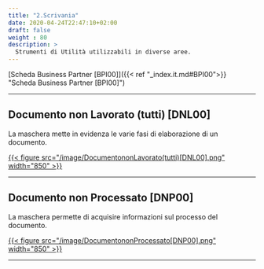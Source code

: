 ```yaml
---
title: "2.Scrivania"
date: 2020-04-24T22:47:10+02:00
draft: false
weight : 80 
description: >
  Strumenti di Utilità utilizzabili in diverse aree.
---
```

[Scheda Business Partner [BPI00]]({{< ref "_index.it.md#BPI00">}} "Scheda Business Partner [BPI00]") <br>

---
## Documento non Lavorato (tutti) [DNL00]

La maschera mette in evidenza le varie fasi di elaborazione di un documento.

[{{< figure src="/image/DocumentononLavorato(tutti)[DNL00].png"  width="850"  >}}](/image/DocumentononLavorato(tutti)[DNL00].png)

---
## Documento non Processato [DNP00]

La maschera permette di acquisire informazioni sul processo del documento.

[{{< figure src="/image/DocumentononProcessato[DNP00].png"  width="850"  >}}](/image/DocumentononProcessato[DNP00].png)

---


